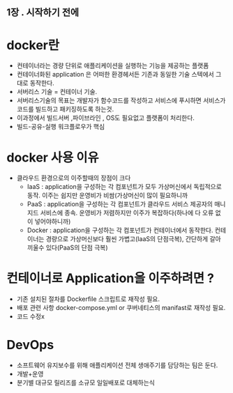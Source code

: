 
## 1장 . 시작하기 전에

# docker란 
- 컨테이너라는 경량 단위로 애플리케이션을 실행하는 기능을 제공하는 플랫폼
- 컨테이너화된 application 은 어떠한 환경헤서든 기존과 동일한 기술 스텍에서 그대로 동작한다.
- 서버리스 기술 = 컨테이너 기술.
- 서버리스기술의 목표는 개발자가 함수코드를 작성하고 서비스에 푸시하면 서비스가 코드를 빌드하고 패키징하도록 하는것.
- 이과정에서 빌드서버 ,파이브라인 , OS도 필요없고 플랫폼이 처리한다.
- 빌드-공유-실행 워크플로우가 핵심

# docker 사용 이유
- 클라우드 환경으로의 이주할때의 장점이 크다
  - IaaS : application을 구성하는 각 컴포넌트가 모두 가상머신에서 독립적으로 동작. 이주는 쉽지만 운영비가 비쌈(가상머신이 많이 필요하니까
  - PaaS : application을 구성하는 각 컴포넌트가 클라우드 서비스 제공자의 매니지드 서비스에 종속. 운영비가 저렴하지만 이주가 복잡하다(하나에 다 오류 없이 넣어야하니까)
  - Docker : application을 구성하는 각 컴포넌트가 컨테이너에서 동작한다. 컨테이너는 경량으로 가상머신보다 훨씬 가볍고(IaaS의 단점극복), 간단하게 갈아 끼울수 있다(PaaS의 단점 극복)

# 컨테이너로 Application을 이주하려면 ?
- 기존 설치된 절차를 Dockerfile 스크립트로 재작성 필요.
- 배포 관련 사항 docker-compose.yml or 쿠버네티스의 manifast로 재작성 필요.
- 코드 수정x

# DevOps
- 소프트웨어 유지보수를 위해 애플리케이션 전체 생애주기를 담당하는 팀은 둔다.
- 개발+운영
- 분기별 대규모 릴리즈를 소규모 일일배포로 대체하는식

